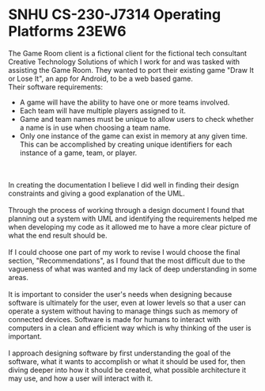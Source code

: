 # SNHU CS-230-J7314 Operating Platforms 23EW6

The Game Room client is a fictional client for the fictional tech consultant Creative Technology Solutions of which I work for and was tasked with assisting the Game Room. They wanted to port their existing game "Draw It or Lose It", an app for Android, to be a web based game. 
<br>
Their software requirements:
- A game will have the ability to have one or more teams involved.
- Each team will have multiple players assigned to it.
- Game and team names must be unique to allow users to check whether a name is in use when choosing a team name.
- Only one instance of the game can exist in memory at any given time. This can be accomplished by creating unique identifiers for each instance of a game, team, or player.
<br>
<br>
In creating the documentation I believe I did well in finding their design constraints and giving a good explanation of the UML.
<br>
<br>
Through the process of working through a design document I found that planning out a system with UML and identifying the requirements helped me when developing my code as it allowed me to have a more clear picture of what the end result should be. 
<br>
<br>
If I could choose one part of my work to revise I would choose the final section, "Recommendations", as I found that the most difficult due to the vagueness of what was wanted and my lack of deep understanding in some areas. 
<br>
<br>
It is important to consider the user's needs when designing because software is ultimately for the user, even at lower levels so that a user can operate a system without having to manage things such as memory of connected devices. Software is made for humans to interact with computers in a clean and efficient way which is why thinking of the user is important. 
<br>
<br>
I approach designing software by first understanding the goal of the software, what it wants to accomplish or what it should be used for, then diving deeper into how it should be created, what possible architecture it may use, and how a user will interact with it.
